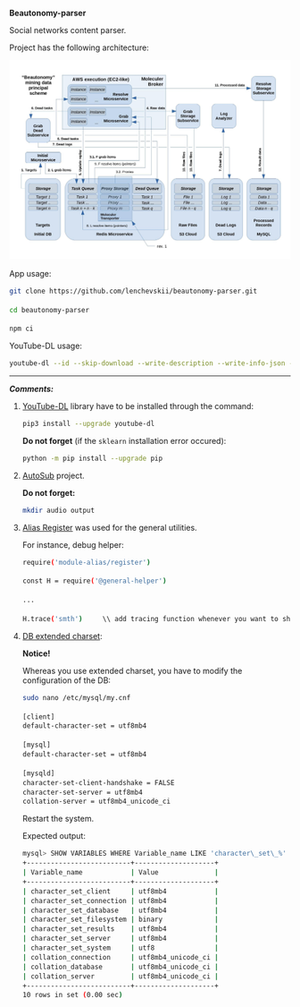 **Beautonomy-parser**

Social networks content parser.

Project has the following architecture:

![](/docs/beautonomy_mining_scheme.jpg)

App usage:

```bash
git clone https://github.com/lenchevskii/beautonomy-parser.git

cd beautonomy-parser

npm ci
```

YouTube-DL usage:

```bash
youtube-dl --id --skip-download --write-description --write-info-json --write-annotations --write-all-thumbnails --write-sub --write-auto-sub <URL>
```

---

***Comments:***

1) [YouTube-DL](https://github.com/ytdl-org/youtube-dl) library have to be installed through the command:

    ```bash
    pip3 install --upgrade youtube-dl
    ```

    **Do not forget** (if the `sklearn` installation error occured):

    ```bash
    python -m pip install --upgrade pip
    ```

2) [AutoSub](https://github.com/abhirooptalasila/AutoSub) project.

    **Do not forget:**

    ```bash
    mkdir audio output
    ```

3) [Alias Register](https://www.npmjs.com/package/module-alias) was used for the general utilities.

    For instance, debug helper:

    ```bash
    require('module-alias/register')

    const H = require('@general-helper')
    
    ...
    
    H.trace('smth')     \\ add tracing function whenever you want to show the result 
    ```

4) [DB extended charset](https://mathiasbynens.be/notes/mysql-utf8mb4):

    **Notice!**

    Whereas you use extended charset, you have to modify the configuration of the DB:
    
    ```bash
    sudo nano /etc/mysql/my.cnf

    [client]
    default-character-set = utf8mb4

    [mysql]
    default-character-set = utf8mb4
    
    [mysqld]
    character-set-client-handshake = FALSE
    character-set-server = utf8mb4
    collation-server = utf8mb4_unicode_ci
    ```

    Restart the system.

    Expected output:
    
    ```bash
    mysql> SHOW VARIABLES WHERE Variable_name LIKE 'character\_set\_%' OR Variable_name LIKE 'collation%';
    +--------------------------+--------------------+
    | Variable_name            | Value              |
    +--------------------------+--------------------+
    | character_set_client     | utf8mb4            |
    | character_set_connection | utf8mb4            |
    | character_set_database   | utf8mb4            |
    | character_set_filesystem | binary             |
    | character_set_results    | utf8mb4            |
    | character_set_server     | utf8mb4            |
    | character_set_system     | utf8               |
    | collation_connection     | utf8mb4_unicode_ci |
    | collation_database       | utf8mb4_unicode_ci |
    | collation_server         | utf8mb4_unicode_ci |
    +--------------------------+--------------------+
    10 rows in set (0.00 sec)
    ```
